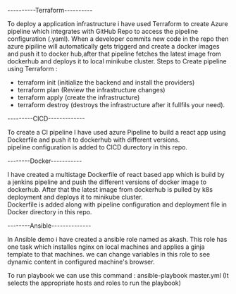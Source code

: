 ----------Terraform----------

 To deploy a application infrastructure i have used Terraform to create Azure pipeline which integrates with GitHub Repo to access the pipeline configuration (.yaml).
When a developer commits new code in the repo then azure pipiline will automatically gets triggerd and create a docker images and push it to docker hub,after that pipeline fetches the latest image from dockerhub and deploys it to local minikube cluster.
Steps to Create pipeline using Terraform : 
- terraform init (initialize the backend and install the providers) 
- terraform plan (Review the infrastructure changes) 
- terraform apply (create the infrastructure) 
- terraform destroy (destroys the infrastructure after it fullfils your need).     

---------CICD-------------   

To create a CI pipeline I have used azure Pipeline to build a react app using Dockerfile and push it to dockerhub with different versions.   
pipeline configuration is added to CICD durectory in this repo.      

--------Docker-----------   

I have created a multistage Dockerfile of react based app which is build by a jenkins pipeline and push the different versions of docker image to dockerhub. 
After that the latest image from dockerhub is pulled by k8s deployment and deploys it to minikube cluster.   
Dockerfile is added along with pipeline configuration and deployment file in Docker directory in this repo.       

--------Ansible--------------          

In Ansible demo i have created a ansible role named as akash. This role has one task which installes nginx on local machines and applies a ginja template to that machines.
we can change variables in this role to see dynamic content in configured machine's browser.

To run playbook we can use this command : 
ansible-playbook master.yml (It selects the appropriate hosts and roles to run the playbook)


